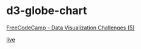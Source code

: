 # d3-globe-chart
[FreeCodeCamp - Data Visualization Challenges (5)](https://www.freecodecamp.com/challenges/map-data-across-the-globe)


[live](https://abdelmageed.github.io/d3-globe-chart/)